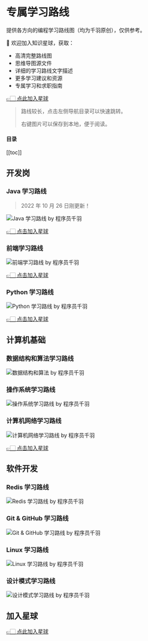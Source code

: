 # 专属学习路线

提供各方向的编程学习路线图（均为千羽原创），仅供参考。

💎 欢迎加入知识星球，获取：

- 高清完整路线图
- 思维导图源文件
- 详细的学习路线文字描述
- 更多学习建议和资源
- 专属学习和求职指南



[👉🏻 点此加入星球](https://yuyuanweb.feishu.cn/wiki/SDtMwjR1DituVpkz5MLc3fZLnzb)

> 路线较长，点击左侧导航目录可以快速跳转。
> 
> 右键图片可以保存到本地，便于阅读。



#### 目录

[[toc]]



## 开发岗

### Java 学习路线

> 2022 年 10 月 26 日刚更新！

![Java 学习路线 by 程序员千羽](https://www.codefather.cn/img/Java%20%E5%AD%A6%E4%B9%A0%E8%B7%AF%E7%BA%BF%20by%20%E7%A8%8B%E5%BA%8F%E5%91%98%E9%B1%BC%E7%9A%AE.png)

[👉🏻 点击加入星球](https://yuyuanweb.feishu.cn/wiki/SDtMwjR1DituVpkz5MLc3fZLnzb)



### 前端学习路线

![前端学习路线 by 程序员千羽](https://www.codefather.cn/img/%E5%89%8D%E7%AB%AF%E5%AD%A6%E4%B9%A0%E8%B7%AF%E7%BA%BF%20by%20%E7%A8%8B%E5%BA%8F%E5%91%98%E9%B1%BC%E7%9A%AE.png)



[👉🏻 点击加入星球](https://yuyuanweb.feishu.cn/wiki/SDtMwjR1DituVpkz5MLc3fZLnzb)



### Python 学习路线

![Python 学习路线 by 程序员千羽](https://www.codefather.cn/img/Python%20%E5%AD%A6%E4%B9%A0%E8%B7%AF%E7%BA%BF%20by%20%E7%A8%8B%E5%BA%8F%E5%91%98%E9%B1%BC%E7%9A%AE.png)



[👉🏻 点击加入星球](https://yuyuanweb.feishu.cn/wiki/SDtMwjR1DituVpkz5MLc3fZLnzb)



## 计算机基础

### 数据结构和算法学习路线

![数据结构和算法 by 程序员千羽](https://www.codefather.cn/img/%E6%95%B0%E6%8D%AE%E7%BB%93%E6%9E%84%E5%92%8C%E7%AE%97%E6%B3%95%20by%20%E7%A8%8B%E5%BA%8F%E5%91%98%E9%B1%BC%E7%9A%AE.png)



### 操作系统学习路线

![操作系统学习路线 by 程序员千羽](https://www.codefather.cn/img/%E6%93%8D%E4%BD%9C%E7%B3%BB%E7%BB%9F%E5%AD%A6%E4%B9%A0%E8%B7%AF%E7%BA%BF%20by%20%E7%A8%8B%E5%BA%8F%E5%91%98%E9%B1%BC%E7%9A%AE.png)



### 计算机网络学习路线

![计算机网络学习路线 by 程序员千羽](https://www.codefather.cn/img/%E8%AE%A1%E7%AE%97%E6%9C%BA%E7%BD%91%E7%BB%9C%E5%AD%A6%E4%B9%A0%E8%B7%AF%E7%BA%BF%20by%20%E7%A8%8B%E5%BA%8F%E5%91%98%E9%B1%BC%E7%9A%AE.png)



[👉🏻 点击加入星球](https://yuyuanweb.feishu.cn/wiki/SDtMwjR1DituVpkz5MLc3fZLnzb)



## 软件开发


### Redis 学习路线

![Redis 学习路线 by 程序员千羽](https://www.codefather.cn/img/Redis%20%E5%AD%A6%E4%B9%A0%E8%B7%AF%E7%BA%BF%20by%20%E7%A8%8B%E5%BA%8F%E5%91%98%E9%B1%BC%E7%9A%AE.png)



### Git & GitHub 学习路线

![Git & GitHub 学习路线 by 程序员千羽](https://www.codefather.cn/img/Git%20&%20GitHub%20%E5%AD%A6%E4%B9%A0%E8%B7%AF%E7%BA%BF%20by%20%E7%A8%8B%E5%BA%8F%E5%91%98%E9%B1%BC%E7%9A%AE.png)



### Linux 学习路线

![Linux 学习路线 by 程序员千羽](https://www.codefather.cn/img/Linux%20%E5%AD%A6%E4%B9%A0%E8%B7%AF%E7%BA%BF%20by%20%E7%A8%8B%E5%BA%8F%E5%91%98%E9%B1%BC%E7%9A%AE.png)



### 设计模式学习路线

![设计模式学习路线 by 程序员千羽](https://www.codefather.cn/img/%E8%AE%BE%E8%AE%A1%E6%A8%A1%E5%BC%8F%E5%AD%A6%E4%B9%A0%E8%B7%AF%E7%BA%BF%20by%20%E7%A8%8B%E5%BA%8F%E5%91%98%E9%B1%BC%E7%9A%AE.png)



## 加入星球

[👉🏻 点此加入星球](https://yuyuanweb.feishu.cn/wiki/SDtMwjR1DituVpkz5MLc3fZLnzb)
